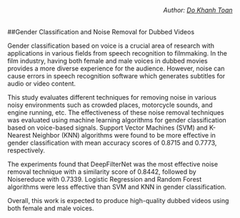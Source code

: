 <h6 align="right">Author: <a href="https://github.com/toandokhanh">Do Khanh Toan<a/> </h6>
##Gender Classification and Noise Removal for Dubbed Videos

Gender classification based on voice is a crucial area of research with applications in various fields from speech recognition to filmmaking. In the film industry, having both female and male voices in dubbed movies provides a more diverse experience for the audience. However, noise can cause errors in speech recognition software which generates subtitles for audio or video content.

This study evaluates different techniques for removing noise in various noisy environments such as crowded places, motorcycle sounds, and engine running, etc. The effectiveness of these noise removal techniques was evaluated using machine learning algorithms for gender classification based on voice-based signals. Support Vector Machines (SVM) and K-Nearest Neighbor (KNN) algorithms were found to be more effective in gender classification with mean accuracy scores of 0.8715 and 0.7773, respectively.

The experiments found that DeepFilterNet was the most effective noise removal technique with a similarity score of 0.8442, followed by Noisereduce with 0.7339. Logistic Regression and Random Forest algorithms were less effective than SVM and KNN in gender classification.

Overall, this work is expected to produce high-quality dubbed videos using both female and male voices.
